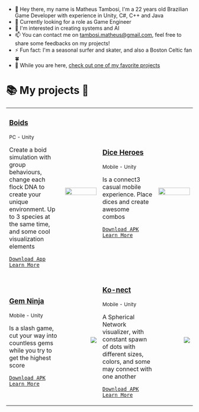 

- 👋 Hey there, my name is Matheus Tambosi, I'm a 22 years old Brazilian Game Developer with experience in Unity, C#, C++ and Java
- 🌱 Currently looking for a role as Game Engineer
- 👀 I'm interested in creating systems and AI
- 📫 You can contact me on [tambosi.matheus@gmail.com](mailto:tambosi.matheus@gmail.com), feel free to share some feedbacks on my projects!
- ⚡ Fun fact: I'm a seasonal surfer and skater, and also a Boston Celtic fan 🍀
- 🌟 While you are here, [check out one of my favorite projects](https://github.com/tambosi-matheus/Boids-Simulation)

# 📚 My projects 📕


<table> 
<tr>
<!---Boids--->
<td width=30%>
  
### [Boids](https://github.com/tambosi-matheus/Boids-Simulation)  
<sub> PC - Unity </sub>

Create a boid simulation with group behaviours, change each flock DNA to create your unique environment. Up to 3 species at the same time, and some cool visualization elements 

[`Download App`](https://github.com/tambosi-matheus/Boids-Simulation/raw/main/Boids%20Simulation.zip)
[`Learn More`](https://github.com/tambosi-matheus/Boids-Simulation)
</td>
<td width=20%><img src="https://user-images.githubusercontent.com/61892820/203606497-df94d539-3e53-4141-9d43-e476ea47a3f1.png" width=100% align="left"></td>
<!---Dice Heroes--->
<td width=30%>

### [Dice Heroes](https://github.com/tambosi-matheus/DiceHeroes)
<sub> Mobile - Unity </sub>

Is a connect3 casual mobile experience. Place dices and create awesome combos
  
[`Download APK`](https://github.com/tambosi-matheus/DiceHeroes/raw/main/Dice%20Puzzle.zip)
[`Learn More`](https://github.com/tambosi-matheus/DiceHeroes)
</td>
<td width=20%><img src="https://user-images.githubusercontent.com/61892820/204051031-8c23b34f-d905-4ab8-a664-0eaf51cbbacb.png" width=100% align="left"></td>
</tr> 
  
<tr>
<!---Gem Ninja--->
<td width=30%>

### [Gem Ninja](https://github.com/tambosi-matheus/GemNinja) 

<sub> Mobile - Unity </sub>
  
Is a slash game, cut your way into countless gems while you try to get the highest score
  
[`Download APK`](https://github.com/tambosi-matheus/GemNinja/raw/main/GemNinja.zip)
[`Learn More`](https://github.com/tambosi-matheus/GemNinja)
</td>

<td><img src="https://user-images.githubusercontent.com/61892820/204051273-d957d6ad-b21b-4554-81e6-a944cc43bf05.png" align="right"></td>
<!---Ko-nect--->
<td width=30%>

### [Ko-nect](https://github.com/tambosi-matheus/Ko-Nect) 

<sub> Mobile - Unity </sub>
  
A Spherical Network visualizer, with constant spawn of dots with different sizes, colors, and some may connect with one another
  
[`Download APK`](https://github.com/tambosi-matheus/Ko-nect/raw/main/Ko-nect.zip)
[`Learn More`](https://github.com/tambosi-matheus/Ko-nect/)
</td>
  
<td><img src="https://user-images.githubusercontent.com/61892820/203619625-cfbff4c6-4141-437f-8e39-0cfb6374e008.png" align="right"></td>
</tr>
</table>
